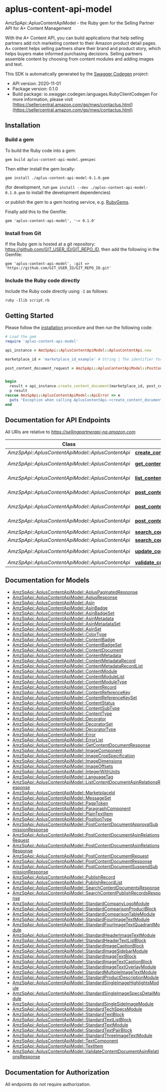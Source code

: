 # aplus-content-api-model

AmzSpApi::AplusContentApiModel - the Ruby gem for the Selling Partner API for A+ Content Management

With the A+ Content API, you can build applications that help selling partners add rich marketing content to their Amazon product detail pages. A+ content helps selling partners share their brand and product story, which helps buyers make informed purchasing decisions. Selling partners assemble content by choosing from content modules and adding images and text.

This SDK is automatically generated by the [Swagger Codegen](https://github.com/swagger-api/swagger-codegen) project:

- API version: 2020-11-01
- Package version: 0.1.0
- Build package: io.swagger.codegen.languages.RubyClientCodegen
For more information, please visit [https://sellercentral.amazon.com/gp/mws/contactus.html](https://sellercentral.amazon.com/gp/mws/contactus.html)

## Installation

### Build a gem

To build the Ruby code into a gem:

```shell
gem build aplus-content-api-model.gemspec
```

Then either install the gem locally:

```shell
gem install ./aplus-content-api-model-0.1.0.gem
```
(for development, run `gem install --dev ./aplus-content-api-model-0.1.0.gem` to install the development dependencies)

or publish the gem to a gem hosting service, e.g. [RubyGems](https://rubygems.org/).

Finally add this to the Gemfile:

    gem 'aplus-content-api-model', '~> 0.1.0'

### Install from Git

If the Ruby gem is hosted at a git repository: https://github.com/GIT_USER_ID/GIT_REPO_ID, then add the following in the Gemfile:

    gem 'aplus-content-api-model', :git => 'https://github.com/GIT_USER_ID/GIT_REPO_ID.git'

### Include the Ruby code directly

Include the Ruby code directly using `-I` as follows:

```shell
ruby -Ilib script.rb
```

## Getting Started

Please follow the [installation](#installation) procedure and then run the following code:
```ruby
# Load the gem
require 'aplus-content-api-model'

api_instance = AmzSpApi::AplusContentApiModel::AplusContentApi.new

marketplace_id = 'marketplace_id_example' # String | The identifier for the marketplace where the A+ Content is published.

post_content_document_request = AmzSpApi::AplusContentApiModel::PostContentDocumentRequest.new # PostContentDocumentRequest | The content document request details.


begin
  result = api_instance.create_content_document(marketplace_id, post_content_document_request)
  p result
rescue AmzSpApi::AplusContentApiModel::ApiError => e
  puts "Exception when calling AplusContentApi->create_content_document: #{e}"
end

```

## Documentation for API Endpoints

All URIs are relative to *https://sellingpartnerapi-na.amazon.com*

Class | Method | HTTP request | Description
------------ | ------------- | ------------- | -------------
*AmzSpApi::AplusContentApiModel::AplusContentApi* | [**create_content_document**](docs/AplusContentApi.md#create_content_document) | **POST** /aplus/2020-11-01/contentDocuments | 
*AmzSpApi::AplusContentApiModel::AplusContentApi* | [**get_content_document**](docs/AplusContentApi.md#get_content_document) | **GET** /aplus/2020-11-01/contentDocuments/{contentReferenceKey} | 
*AmzSpApi::AplusContentApiModel::AplusContentApi* | [**list_content_document_asin_relations**](docs/AplusContentApi.md#list_content_document_asin_relations) | **GET** /aplus/2020-11-01/contentDocuments/{contentReferenceKey}/asins | 
*AmzSpApi::AplusContentApiModel::AplusContentApi* | [**post_content_document_approval_submission**](docs/AplusContentApi.md#post_content_document_approval_submission) | **POST** /aplus/2020-11-01/contentDocuments/{contentReferenceKey}/approvalSubmissions | 
*AmzSpApi::AplusContentApiModel::AplusContentApi* | [**post_content_document_asin_relations**](docs/AplusContentApi.md#post_content_document_asin_relations) | **POST** /aplus/2020-11-01/contentDocuments/{contentReferenceKey}/asins | 
*AmzSpApi::AplusContentApiModel::AplusContentApi* | [**post_content_document_suspend_submission**](docs/AplusContentApi.md#post_content_document_suspend_submission) | **POST** /aplus/2020-11-01/contentDocuments/{contentReferenceKey}/suspendSubmissions | 
*AmzSpApi::AplusContentApiModel::AplusContentApi* | [**search_content_documents**](docs/AplusContentApi.md#search_content_documents) | **GET** /aplus/2020-11-01/contentDocuments | 
*AmzSpApi::AplusContentApiModel::AplusContentApi* | [**search_content_publish_records**](docs/AplusContentApi.md#search_content_publish_records) | **GET** /aplus/2020-11-01/contentPublishRecords | 
*AmzSpApi::AplusContentApiModel::AplusContentApi* | [**update_content_document**](docs/AplusContentApi.md#update_content_document) | **POST** /aplus/2020-11-01/contentDocuments/{contentReferenceKey} | 
*AmzSpApi::AplusContentApiModel::AplusContentApi* | [**validate_content_document_asin_relations**](docs/AplusContentApi.md#validate_content_document_asin_relations) | **POST** /aplus/2020-11-01/contentAsinValidations | 


## Documentation for Models

 - [AmzSpApi::AplusContentApiModel::AplusPaginatedResponse](docs/AplusPaginatedResponse.md)
 - [AmzSpApi::AplusContentApiModel::AplusResponse](docs/AplusResponse.md)
 - [AmzSpApi::AplusContentApiModel::Asin](docs/Asin.md)
 - [AmzSpApi::AplusContentApiModel::AsinBadge](docs/AsinBadge.md)
 - [AmzSpApi::AplusContentApiModel::AsinBadgeSet](docs/AsinBadgeSet.md)
 - [AmzSpApi::AplusContentApiModel::AsinMetadata](docs/AsinMetadata.md)
 - [AmzSpApi::AplusContentApiModel::AsinMetadataSet](docs/AsinMetadataSet.md)
 - [AmzSpApi::AplusContentApiModel::AsinSet](docs/AsinSet.md)
 - [AmzSpApi::AplusContentApiModel::ColorType](docs/ColorType.md)
 - [AmzSpApi::AplusContentApiModel::ContentBadge](docs/ContentBadge.md)
 - [AmzSpApi::AplusContentApiModel::ContentBadgeSet](docs/ContentBadgeSet.md)
 - [AmzSpApi::AplusContentApiModel::ContentDocument](docs/ContentDocument.md)
 - [AmzSpApi::AplusContentApiModel::ContentMetadata](docs/ContentMetadata.md)
 - [AmzSpApi::AplusContentApiModel::ContentMetadataRecord](docs/ContentMetadataRecord.md)
 - [AmzSpApi::AplusContentApiModel::ContentMetadataRecordList](docs/ContentMetadataRecordList.md)
 - [AmzSpApi::AplusContentApiModel::ContentModule](docs/ContentModule.md)
 - [AmzSpApi::AplusContentApiModel::ContentModuleList](docs/ContentModuleList.md)
 - [AmzSpApi::AplusContentApiModel::ContentModuleType](docs/ContentModuleType.md)
 - [AmzSpApi::AplusContentApiModel::ContentRecord](docs/ContentRecord.md)
 - [AmzSpApi::AplusContentApiModel::ContentReferenceKey](docs/ContentReferenceKey.md)
 - [AmzSpApi::AplusContentApiModel::ContentReferenceKeySet](docs/ContentReferenceKeySet.md)
 - [AmzSpApi::AplusContentApiModel::ContentStatus](docs/ContentStatus.md)
 - [AmzSpApi::AplusContentApiModel::ContentSubType](docs/ContentSubType.md)
 - [AmzSpApi::AplusContentApiModel::ContentType](docs/ContentType.md)
 - [AmzSpApi::AplusContentApiModel::Decorator](docs/Decorator.md)
 - [AmzSpApi::AplusContentApiModel::DecoratorSet](docs/DecoratorSet.md)
 - [AmzSpApi::AplusContentApiModel::DecoratorType](docs/DecoratorType.md)
 - [AmzSpApi::AplusContentApiModel::Error](docs/Error.md)
 - [AmzSpApi::AplusContentApiModel::ErrorList](docs/ErrorList.md)
 - [AmzSpApi::AplusContentApiModel::GetContentDocumentResponse](docs/GetContentDocumentResponse.md)
 - [AmzSpApi::AplusContentApiModel::ImageComponent](docs/ImageComponent.md)
 - [AmzSpApi::AplusContentApiModel::ImageCropSpecification](docs/ImageCropSpecification.md)
 - [AmzSpApi::AplusContentApiModel::ImageDimensions](docs/ImageDimensions.md)
 - [AmzSpApi::AplusContentApiModel::ImageOffsets](docs/ImageOffsets.md)
 - [AmzSpApi::AplusContentApiModel::IntegerWithUnits](docs/IntegerWithUnits.md)
 - [AmzSpApi::AplusContentApiModel::LanguageTag](docs/LanguageTag.md)
 - [AmzSpApi::AplusContentApiModel::ListContentDocumentAsinRelationsResponse](docs/ListContentDocumentAsinRelationsResponse.md)
 - [AmzSpApi::AplusContentApiModel::MarketplaceId](docs/MarketplaceId.md)
 - [AmzSpApi::AplusContentApiModel::MessageSet](docs/MessageSet.md)
 - [AmzSpApi::AplusContentApiModel::PageToken](docs/PageToken.md)
 - [AmzSpApi::AplusContentApiModel::ParagraphComponent](docs/ParagraphComponent.md)
 - [AmzSpApi::AplusContentApiModel::PlainTextItem](docs/PlainTextItem.md)
 - [AmzSpApi::AplusContentApiModel::PositionType](docs/PositionType.md)
 - [AmzSpApi::AplusContentApiModel::PostContentDocumentApprovalSubmissionResponse](docs/PostContentDocumentApprovalSubmissionResponse.md)
 - [AmzSpApi::AplusContentApiModel::PostContentDocumentAsinRelationsRequest](docs/PostContentDocumentAsinRelationsRequest.md)
 - [AmzSpApi::AplusContentApiModel::PostContentDocumentAsinRelationsResponse](docs/PostContentDocumentAsinRelationsResponse.md)
 - [AmzSpApi::AplusContentApiModel::PostContentDocumentRequest](docs/PostContentDocumentRequest.md)
 - [AmzSpApi::AplusContentApiModel::PostContentDocumentResponse](docs/PostContentDocumentResponse.md)
 - [AmzSpApi::AplusContentApiModel::PostContentDocumentSuspendSubmissionResponse](docs/PostContentDocumentSuspendSubmissionResponse.md)
 - [AmzSpApi::AplusContentApiModel::PublishRecord](docs/PublishRecord.md)
 - [AmzSpApi::AplusContentApiModel::PublishRecordList](docs/PublishRecordList.md)
 - [AmzSpApi::AplusContentApiModel::SearchContentDocumentsResponse](docs/SearchContentDocumentsResponse.md)
 - [AmzSpApi::AplusContentApiModel::SearchContentPublishRecordsResponse](docs/SearchContentPublishRecordsResponse.md)
 - [AmzSpApi::AplusContentApiModel::StandardCompanyLogoModule](docs/StandardCompanyLogoModule.md)
 - [AmzSpApi::AplusContentApiModel::StandardComparisonProductBlock](docs/StandardComparisonProductBlock.md)
 - [AmzSpApi::AplusContentApiModel::StandardComparisonTableModule](docs/StandardComparisonTableModule.md)
 - [AmzSpApi::AplusContentApiModel::StandardFourImageTextModule](docs/StandardFourImageTextModule.md)
 - [AmzSpApi::AplusContentApiModel::StandardFourImageTextQuadrantModule](docs/StandardFourImageTextQuadrantModule.md)
 - [AmzSpApi::AplusContentApiModel::StandardHeaderImageTextModule](docs/StandardHeaderImageTextModule.md)
 - [AmzSpApi::AplusContentApiModel::StandardHeaderTextListBlock](docs/StandardHeaderTextListBlock.md)
 - [AmzSpApi::AplusContentApiModel::StandardImageCaptionBlock](docs/StandardImageCaptionBlock.md)
 - [AmzSpApi::AplusContentApiModel::StandardImageSidebarModule](docs/StandardImageSidebarModule.md)
 - [AmzSpApi::AplusContentApiModel::StandardImageTextBlock](docs/StandardImageTextBlock.md)
 - [AmzSpApi::AplusContentApiModel::StandardImageTextCaptionBlock](docs/StandardImageTextCaptionBlock.md)
 - [AmzSpApi::AplusContentApiModel::StandardImageTextOverlayModule](docs/StandardImageTextOverlayModule.md)
 - [AmzSpApi::AplusContentApiModel::StandardMultipleImageTextModule](docs/StandardMultipleImageTextModule.md)
 - [AmzSpApi::AplusContentApiModel::StandardProductDescriptionModule](docs/StandardProductDescriptionModule.md)
 - [AmzSpApi::AplusContentApiModel::StandardSingleImageHighlightsModule](docs/StandardSingleImageHighlightsModule.md)
 - [AmzSpApi::AplusContentApiModel::StandardSingleImageSpecsDetailModule](docs/StandardSingleImageSpecsDetailModule.md)
 - [AmzSpApi::AplusContentApiModel::StandardSingleSideImageModule](docs/StandardSingleSideImageModule.md)
 - [AmzSpApi::AplusContentApiModel::StandardTechSpecsModule](docs/StandardTechSpecsModule.md)
 - [AmzSpApi::AplusContentApiModel::StandardTextBlock](docs/StandardTextBlock.md)
 - [AmzSpApi::AplusContentApiModel::StandardTextListBlock](docs/StandardTextListBlock.md)
 - [AmzSpApi::AplusContentApiModel::StandardTextModule](docs/StandardTextModule.md)
 - [AmzSpApi::AplusContentApiModel::StandardTextPairBlock](docs/StandardTextPairBlock.md)
 - [AmzSpApi::AplusContentApiModel::StandardThreeImageTextModule](docs/StandardThreeImageTextModule.md)
 - [AmzSpApi::AplusContentApiModel::TextComponent](docs/TextComponent.md)
 - [AmzSpApi::AplusContentApiModel::TextItem](docs/TextItem.md)
 - [AmzSpApi::AplusContentApiModel::ValidateContentDocumentAsinRelationsResponse](docs/ValidateContentDocumentAsinRelationsResponse.md)


## Documentation for Authorization

 All endpoints do not require authorization.


